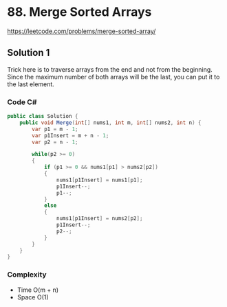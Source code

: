 # 88. Merge Sorted Arrays

https://leetcode.com/problems/merge-sorted-array/

## Solution 1

Trick here is to traverse arrays from the end and not from the beginning. Since the maximum number of both arrays will be the last, you can put it to the last element.

### Code C#

```csharp
public class Solution {
    public void Merge(int[] nums1, int m, int[] nums2, int n) {
        var p1 = m - 1;
        var p1Insert = m + n - 1; 
        var p2 = n - 1;

        while(p2 >= 0)
        {
            if (p1 >= 0 && nums1[p1] > nums2[p2])
            {
                nums1[p1Insert] = nums1[p1];
                p1Insert--;
                p1--;
            }
            else
            {
                nums1[p1Insert] = nums2[p2];
                p1Insert--;
                p2--;
            }
        }
    }
}
```

### Complexity

- Time O(m + n)
- Space O(1)